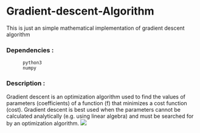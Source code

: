 # Gradient-descent-Algorithm
This is just an simple mathematical implementation of gradient descent algorithm
### Dependencies :
          python3
          numpy
### Description :
Gradient descent is an optimization algorithm used to find the values of parameters (coefficients) of a function (f) that minimizes a cost function (cost).
Gradient descent is best used when the parameters cannot be calculated analytically (e.g. using linear algebra) and must be searched for by an optimization algorithm.
![](https://i.ytimg.com/vi/b4Vyma9wPHo/maxresdefault.jpg)
          

